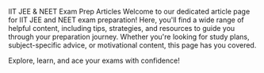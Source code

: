 IIT JEE & NEET Exam Prep Articles
Welcome to our dedicated article page for IIT JEE and NEET exam preparation! Here, you'll find a wide range of helpful content, including tips, strategies, and resources to guide you through your preparation journey. Whether you're looking for study plans, subject-specific advice, or motivational content, this page has you covered.

Explore, learn, and ace your exams with confidence!

